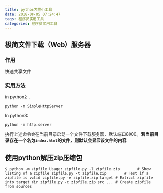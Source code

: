 ```yaml
---
title: python内置小工具
date: 2018-08-05 07:24:47
tags: 程序员实用工具
categories: 程序员实用工具
---
```


## 极简文件下载（Web）服务器

### 作用

快速共享文件

### 实用方法

In python2：

`python -m SimpleHttpServer`

In python3:

`python -m http.server`

执行上述命令会在当前目录启动一个文件下载服务器，默认端口8000。**若当前目录存在一个名为`index.html`的文件，则默认会显示该文件的内容**

## 使用python解压zip压缩包

`$ python -m zipfile
Usage:
    zipfile.py -l zipfile.zip        # Show listing of a zipfile
    zipfile.py -t zipfile.zip        # Test if a zipfile is valid
    zipfile.py -e zipfile.zip target # Extract zipfile into target dir
    zipfile.py -c zipfile.zip src ... # Create zipfile from sources
`